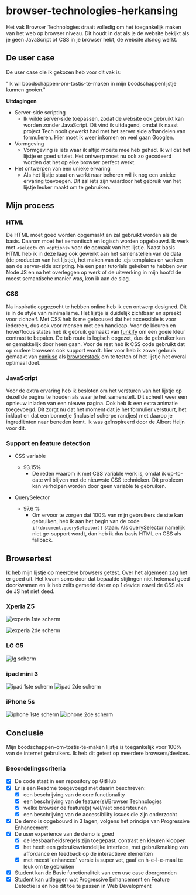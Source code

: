 # browser-technologies-herkansing

Het vak Browser Technologies draait volledig om het toegankelijk maken van het web op browser niveau. Dit houdt in dat als je de website bekijkt als je geen JavaScript of CSS in je browser hebt, de website alsnog werkt.

## De user case
De user case die ik gekozen heb voor dit vak is:

"Ik wil boodschappen-om-tostis-te-maken in mijn boodschappenlijstje kunnen gooien."

**Uitdagingen**
 - Server-side scripting
   - Ik wilde server-side toepassen, zodat de website ook gebruikt kan worden zonder JavaScript. Dit vind ik uitdagend, omdat ik naast project Tech nooit gewerkt had met het server side afhandelen van formulieren. Hier moet ik weer inkomen en veel gaan Googlen.
 - Vormgeving
   - Vormgeving is iets waar ik altijd moeite mee heb gehad. Ik wil dat het lijstje er goed uitziet. Het ontwerp moet nu ook zo gecodeerd worden dat het op elke browser perfect werkt.
 - Het ontwerpen van een unieke ervaring
   - Als het lijstje staat en werkt naar behoren wil ik nog een unieke ervaring toevoegen. Dit zal iets zijn waardoor het gebruik van het lijstje leuker maakt om te gebruiken.
   
## Mijn process
### HTML
De HTML moet goed worden opgemaakt en zal gebruikt worden als de basis. Daarom moet het semantisch en logisch worden opgebouwd. Ik werk met `<select>` en `<options>` voor de opmaak van het lijstje. Naast basis HTML heb ik in deze laag ook gewerkt aan het samenstellen van de data (de producten van het lijstje), het maken van de .ejs templates en werken aan de server-side scripting. Na een paar tutorials gekeken te hebben over Node JS en na het overleggen op werk of de uitwerking in mijn hoofd de meest semantische manier was, kon ik aan de slag. 


### CSS
Na inspiratie opgezocht te hebben online heb ik een ontwerp designed. Dit is in de style van minimalisme. Het lijstje is duidelijk zichtbaar en spreekt voor zichzelf. Met CSS heb ik me gefocused dat het accessible is voor iedereen, dus ook voor mensen met een handicap.
Voor de kleuren en hover/focus states heb ik gebruik gemaakt van [funkify](https://www.funkify.org/) om een goeie kleur contrast te bepalen. De tab route is logisch opgezet, dus de gebruiker kan er gemakkelijk door heen gaan. Voor de rest heb ik CSS code gebruikt dat op oudere browsers ook support wordt. hier voor heb ik zowel gebruik gemaakt van [caniuse](https://caniuse.com/) als [browserstack](https://www.browserstack.com/) om te testen of het lijstje het overal optimaal doet. 


### JavaScript
Voor de extra ervaring heb ik besloten om het versturen van het lijstje op dezelfde pagina te houden als waar je het samenstelt. Dit scheelt weer een opnieuw inladen van een nieuwe pagina. Ook heb ik een extra animatie toegevoegd. Dit zorgt nu dat het moment dat je het formulier verstuurt, het inklapt en dat een bonnetje (inclusief scherpe randjes) met daarop je ingrediënten naar beneden komt. Ik was geïnspireerd door de Albert Heijn voor dit.

### Support en feature detection
- CSS variable
  - 93.15%
    - De reden waarom ik met CSS variable werk is, omdat ik up-to-date wil blijven met de nieuwste CSS technieken. Dit probleem kan   verholpen worden door geen variable te gebruiken.
    
- QuerySelector
  - 97.6 %
    - Om ervoor te zorgen dat 100% van mijn gebruikers de site kan gebruiken, heb ik aan het begin van de code `if(document.querySelector){` staan. Als querySelector namelijk niet ge-support wordt, dan heb ik dus basis HTML en CSS als fallback.    
 ## Browsertest
 Ik heb mijn lijstje op meerdere browsers getest. Over het algemeen zag het er goed uit. Het kwam soms door dat bepaalde stijlingen niet helemaal goed doorkwamen en ik heb zelfs gemerkt dat er op 1 device zowel de CSS als de JS het niet deed. 
 
 ### Xperia Z5
 ![experia 1ste scherm][xperia1]
 
 ![experia 2de scherm][xperia1]
 
 ### LG G5
 ![lg scherm][lg]
 
 ### ipad mini 3
 ![ipad 1ste scherm][ipad1]
 ![ipad 2de scherm][ipad2]
 
 ### iPhone 5s
 ![iphone 1ste scherm][iphone1]
 ![iphone 2de scherm][iphone2]
 
 
 ## Conclusie
 Mijn boodschappen-om-tostis-te-maken lijstje is toegankelijk voor 100% van de internet gebruikers. Ik heb dit getest op meerdere browsers/devices.
 
 ### Beoordelingscriteria
- [x] De code staat in een repository op GitHub
- [x] Er is een Readme toegevoegd met daarin beschreven:
  - [x] een beschrijving van de core functionality
  - [x] een beschrijving van de feature(s)/Browser Technologies
  - [x] welke browser de feature(s) wel/niet ondersteunen
  - [x] een beschrijving van de accessibility issues die zijn onderzocht
- [x] De demo is opgebouwd in 3 lagen, volgens het principe van Progressive Enhancement
- [x] De user experience van de demo is goed
  - [x] de leesbaarheidsregels zijn toegepast, contrast en kleuren kloppen
  - [x] het heeft een gebruiksvriendelijke interface, met gebruikmaking van affordance en feedback op de interactieve elementen
  - [x] met meest 'enhanced' versie is super vet, gaaf en h-e-l-e-maal te leuk om te gebruiken
- [x] Student kan de Basic functionaliteit van een use case doorgronden
- [x] Student kan uitleggen wat Progressive Enhancement en Feature Detectie is en hoe dit toe te passen in Web Development

[xperia1]: xperia.png
[xperia2]: xperia2.png
[lg]: lg.png
[ipad1]: ipad-mini3-1.png
[ipad2]: ipad-mini3-2.png
[iphone1]: iphone-5s-1.png
[iphone2]: iphone-5s-2.png

